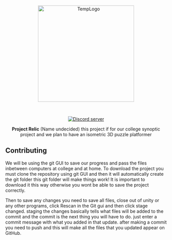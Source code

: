 <div align="center">
  <br />
    <p>
      <a href="https://horion.download"><img src="https://i.imgur.com/LtpLlQY.png" width="300" alt="TempLogo" /></a>
    </p>
  <br />
  <p>
    <a href="https://discord.gg/J2tdAw95Rv"><img src="https://img.shields.io/discord/732833913705201736?color=5865F2&logo=discord&logoColor=white" alt="Discord server" /></a>
  </p>
  <p>
    <b>Project Relic</b> (Name undecided) this project if for our college synoptic project and we plan to have an isometric 3D puzzle platformer
  </p>
</div>

## Contributing
We will be using the git GUI to save our progress and pass the files inbetween computers at college and at home.
To download the project you must clone the repository using git GUI and then it will automatically create the git folder this git folder will make things work! It is important to download it this way otherwise you wont be able to save the project correctly.

Then to save any changes you need to save all files, close out of unity or any other programs, click Rescan in the Git gui and then click stage changed.
staging the changes basically tells what files will be added to the commit and the commit is the next thing you will have to do.
just enter a commit message with what you added in that update. after making a commit you need to push and this will make all the files that you updated appear on GitHub.
